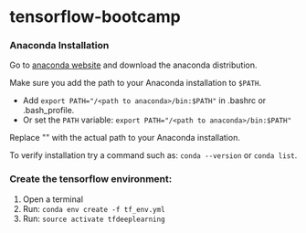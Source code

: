 # tensorflow-bootcamp

### Anaconda Installation
Go to [anaconda website](https://www.anaconda.com/download/) and download the anaconda distribution.

Make sure you add the path to your Anaconda installation to `$PATH`.

- Add `export PATH="/<path to anaconda>/bin:$PATH"` in .bashrc or .bash_profile.
- Or set the `PATH` variable:  `export PATH="/<path to anaconda>/bin:$PATH"`

Replace "<path to anaconda>" with the actual path to your Anaconda installation.

To verify installation try a command such as: `conda --version` or `conda list`.

### Create the tensorflow environment:

 1. Open a terminal
 2. Run: `conda env create -f tf_env.yml`
 3. Run: `source activate tfdeeplearning`
 
 